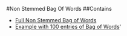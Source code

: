 #Non Stemmed Bag Of Words
##Contains

- [Full Non Stemmed Bag of Words](https://drive.google.com/open?id=1-BNdLriX7oyEWbSw6k1gkEAtRbqgrHBn)
- [Example with 100 entries of Bag of Words](exmaple_non_stemmed_BOW.csv)'